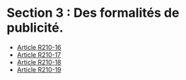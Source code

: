 # Section 3 : Des formalités de publicité.

- [Article R210-16](article-r210-16.md)
- [Article R210-17](article-r210-17.md)
- [Article R210-18](article-r210-18.md)
- [Article R210-19](article-r210-19.md)
